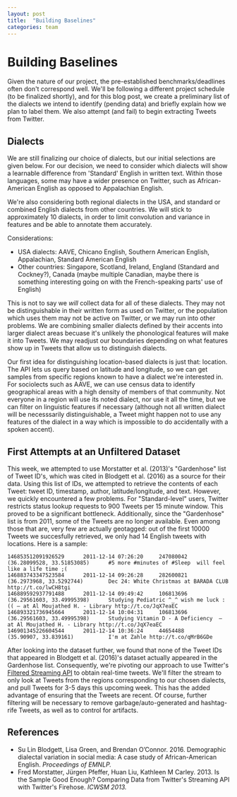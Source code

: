 ```yaml
---
layout: post
title:  "Building Baselines"
categories: team
---
```

# Building Baselines

Given the nature of our project, the pre-established benchmarks/deadlines often don't correspond well.  We'll be following a different project schedule (to be finalized shortly), and for this blog post, we create a preliminary list of the dialects we intend to identify (pending data) and briefly explain how we plan to label them.  We also attempt (and fail) to begin extracting Tweets from Twitter.

## Dialects

We are still finalizing our choice of dialects, but our initial selections are given below. For our decision, we need to consider which dialects will show a learnable difference from 'Standard' English in written text. Within those languages, some may have a wider presence on Twitter, such as African-American English as opposed to Appalachian English.

We're also considering both regional dialects in the USA, and standard or combined English dialects from other countries. We will stick to approximately 10 dialects, in order to limit convolution and variance in features and be able to annotate them accurately.

Considerations:

* USA dialects: AAVE, Chicano English, Southern American English, Appalachian, Standard American English
* Other countries: Singapore, Scotland, Ireland, England (Standard and Cockney?), Canada (maybe multiple Canadian, maybe there is something interesting going on with the French-speaking parts' use of English)

This is not to say we *will* collect data for all of these dialects. They may not be distinguishable in their written form as used on Twitter, or the population which uses them may not be active on Twitter, or we may run into other problems. We are combining smaller dialects defined by their accents into larger dialect areas becuase it's unlikely the phonological features will make it into Tweets. We may readjust our boundaries depending on what features show up in Tweets that allow us to distinguish dialects.

Our first idea for distinguishing location-based dialects is just that: location. The API lets us query based on latitude and longitude, so we can get samples from specific regions known to have a dialect we're interested in. For sociolects such as AAVE, we can use census data to identify geographical areas with a high density of members of that community. Not everyone in a region will use its noted dialect, nor use it all the time, but we can filter on linguistic features if necessary (although not all written dialect will be necesssarily distinguishable, a Tweet might happen not to use any features of the dialect in a way which is impossible to do accidentally with a spoken accent).

## First Attempts at an Unfiltered Dataset
This week, we attempted to use Morstatter et al. (2013)'s "Gardenhose" list of Tweet ID's, which was cited in Blodgett et al. (2016) as a source for their data.  Using this list of IDs, we attempted to retrieve the contents of each Tweet: tweet ID, timestamp, author, latitude/longitude, and text.  However, we quickly encountered a few problems.  For "Standard-level" users, Twitter restricts status lookup requests to 900 Tweets per 15 minute window.  This proved to be a significant bottleneck.  Additionally, since the "Gardenhose" list is from 2011, some of the Tweets are no longer available.  Even among those that are, very few are actually geotagged: out of the first 10000 Tweets we succesfully retrieved, we only had 14 English tweets with locations.  Here is a sample:

```
146853512091926529      2011-12-14 07:26:20     247080042       (36.28099528, 33.51853085)      #5 more #minutes of #Sleep  will feel like a life time ;(
146883743347523584      2011-12-14 09:26:28     282600821       (36.2973968, 33.5292744)        Dec 24: White Christmas at BARADA CLUB http://t.co/lwCH8tgi
146889592937791488      2011-12-14 09:49:42     106813696       (36.29561603, 33.49995398)      Studying Pediatric ^_^ wish me luck :(( – at Al Moujathed H. - Library http://t.co/JqX7eaEC
146893321736945664      2011-12-14 10:04:31     106813696       (36.29561603, 33.49995398)      Studying Vitamin D - A Deficiency  – at Al Moujathed H. - Library http://t.co/JqX7eaEC
146901345226604544      2011-12-14 10:36:24     44654488        (35.90907, 33.839161)           I'm at Zahle http://t.co/qMrB6GDe

```

After looking into the dataset further, we found that none of the Tweet IDs that appeared in Blodgett et al. (2016)'s dataset actually appeared in the Gardenhose list.  Consequently, we're pivoting our approach to use Twitter's [Filtered Streaming API](https://developer.twitter.com/en/docs/tweets/filter-realtime/guides/basic-stream-parameters) to obtain real-time tweets.  We'll filter the stream to only look at Tweets from the regions corresponding to our chosen dialects, and pull Tweets for 3-5 days this upcoming week.  This has the added advantage of ensuring that the Tweets are recent.  Of course, further filtering will be necessary to remove garbage/auto-generated and hashtag-rife Tweets, as well as to control for artifacts.


## References
* Su Lin Blodgett, Lisa Green, and Brendan O’Connor. 2016. Demographic dialectal variation in social media: A case study of African-American English. _Proceedings of EMNLP._
* Fred Morstatter, Jürgen Pfeffer, Huan Liu, Kathleen M Carley. 2013. Is the Sample Good Enough? Comparing Data from Twitter's Streaming API with Twitter's Firehose. _ICWSM 2013._

